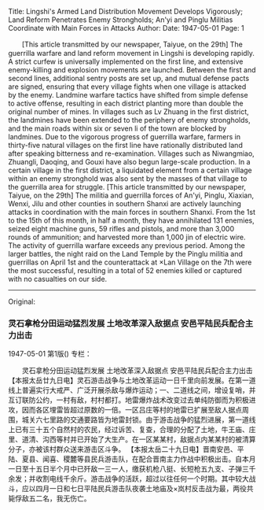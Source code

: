 Title: Lingshi's Armed Land Distribution Movement Develops Vigorously; Land Reform Penetrates Enemy Strongholds; An'yi and Pinglu Militias Coordinate with Main Forces in Attacks
Author:
Date: 1947-05-01
Page: 1

　　[This article transmitted by our newspaper, Taiyue, on the 29th] The guerrilla warfare and land reform movement in Lingshi is developing rapidly. A strict curfew is universally implemented on the first line, and extensive enemy-killing and explosion movements are launched. Between the first and second lines, additional sentry posts are set up, and mutual defense pacts are signed, ensuring that every village fights when one village is attacked by the enemy. Landmine warfare tactics have shifted from simple defense to active offense, resulting in each district planting more than double the original number of mines. In villages such as Lv Zhuang in the first district, the landmines have been extended to the periphery of enemy strongholds, and the main roads within six or seven li of the town are blocked by landmines. Due to the vigorous progress of guerrilla warfare, farmers in thirty-five natural villages on the first line have rationally distributed land after speaking bitterness and re-examination. Villages such as Niwangmiao, Zhuangli, Daoqing, and Gouxi have also begun large-scale production. In a certain village in the first district, a liquidated element from a certain village within an enemy stronghold was also sent by the masses of that village to the guerrilla area for struggle.
    [This article transmitted by our newspaper, Taiyue, on the 29th] The militia and guerrilla forces of An'yi, Pinglu, Xiaxian, Wenxi, Jilu and other counties in southern Shanxi are actively launching attacks in coordination with the main forces in southern Shanxi. From the 1st to the 15th of this month, in half a month, they have annihilated 131 enemies, seized eight machine guns, 59 rifles and pistols, and more than 3,000 rounds of ammunition; and harvested more than 1,000 jin of electric wire. The activity of guerrilla warfare exceeds any previous period. Among the larger battles, the night raid on the Land Temple by the Pinglu militia and guerrillas on April 1st and the counterattack at ×Lan Village on the 7th were the most successful, resulting in a total of 52 enemies killed or captured with no casualties on our side.



<hr /> 

Original: 


### 灵石拿枪分田运动猛烈发展  土地改革深入敌据点  安邑平陆民兵配合主力出击

1947-05-01
第1版()
专栏：

　　灵石拿枪分田运动猛烈发展
    土地改革深入敌据点
    安邑平陆民兵配合主力出击
    【本报太岳廿九日电】灵石游击战争与土地改革运动一日千里向前发展。在第一道线上普遍实行大戒严、广泛开展杀敌与爆炸运动；一、二道线之间，增设复哨，并互订联防公约，一村有敌，村村都打。地雷爆炸战术改变过去单纯防御而为积极进攻，因而各区埋雷皆超过原数的一倍。一区吕庄等村的地雷已扩展至敌人据点周围，城关六七里路的交通要路皆为地雷封锁。由于游击战争的猛烈进展，第一道线上已有三十五个自然村的农民，经过诉苦、复查，合理的分配了土地，牛王庙、庄里、道清、沟西等村并已开始了大生产。在一区某某村，敌据点内某某村的被清算分子，亦被该村群众送来游击区斗争。
    【本报太岳二十九日电】晋南安邑、平陆、夏县、闻喜、稷麓等县民兵游击队，在配合晋南主力作战中积极出击。自本月一日至十五日半个月中已歼敌一三一人，缴获机枪八挺、长短枪五九支、子弹三千余发；并收割电线千余斤。游击战争的活跃，超过以往任何一个时期。其中较大战斗，应以四月一日和七日平陆民兵游击队夜袭土地庙及×岚村反击战为最，两役共毙俘敌五二名，我无伤亡。
